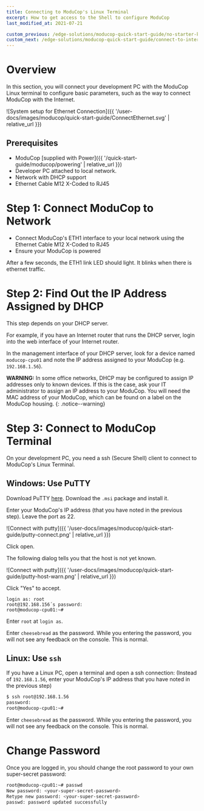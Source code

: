 ```yaml
---
title: Connecting to ModuCop's Linux Terminal
excerpt: How to get access to the Shell to configure ModuCop
last_modified_at: 2021-07-21

custom_previous: /edge-solutions/moducop-quick-start-guide/no-starter-kit-bom/
custom_next: /edge-solutions/moducop-quick-start-guide/connect-to-internet/
---
```


# Overview
In this section, you will connect your development PC with the ModuCop Linux terminal to configure basic parameters, such as the way to connect ModuCop with the Internet.

![System setup for Ethernet Connection]({{ '/user-docs/images/moducop/quick-start-guide/ConnectEthernet.svg' | relative_url }})


## Prerequisites

* ModuCop [supplied with Power]({{ '/quick-start-guide/moducop/powering' | relative_url }})
* Developer PC attached to local network.
* Network with DHCP support
* Ethernet Cable M12 X-Coded to RJ45

# Step 1: Connect ModuCop to Network

* Connect ModuCop's ETH1 interface to your local network using the Ethernet Cable M12 X-Coded to RJ45
* Ensure your ModuCop is powered

After a few seconds, the ETH1 link LED should light. It blinks when there is ethernet traffic.

# Step 2: Find Out the IP Address Assigned by DHCP

This step depends on your DHCP server.

For example, if you have an Internet router that runs the DHCP server, login into the web interface of your Internet router.

In the management interface of your DHCP server, look for a device named `moducop-cpu01` and note the IP address assigned to your ModuCop (e.g. `192.168.1.56`).

**WARNING:** In some office networks, DHCP may be configured to assign IP addresses only to known devices. If this is the case, ask your IT administrator to assign an IP address to your ModuCop. You will need the MAC address of your ModuCop, which can be found on a label on the ModuCop housing.
{: .notice--warning}

# Step 3: Connect to ModuCop Terminal

On your development PC, you need a ssh (Secure Shell) client to connect to ModuCop's Linux Terminal.

## Windows: Use PuTTY

Download PuTTY [here](https://www.putty.org/). Download the `.msi` package and install it.

Enter your ModuCop's IP address (that you have noted in the previous step). Leave the port as 22.

![Connect with putty]({{ '/user-docs/images/moducop/quick-start-guide/putty-connect.png' | relative_url }})

Click open.

The following dialog tells you that the host is not yet known.

![Connect with putty]({{ '/user-docs/images/moducop/quick-start-guide/putty-host-warn.png' | relative_url }})

Click "Yes" to accept.

```
login as: root
root@192.168.156´s password:
root@moducop-cpu01:~#
```

Enter `root` at `login as`.

Enter `cheesebread` as the password. While you entering the password, you will not see any feedback on the console. This is normal.

## Linux: Use `ssh`

If you have a Linux PC, open a terminal and open a ssh connection: (Instead of `192.168.1.56`, enter your ModuCop's IP address that you have noted in the previous step)
```bash
$ ssh root@192.168.1.56
password:
root@moducop-cpu01:~#
```
Enter `cheesebread` as the password. While you entering the password, you will not see any feedback on the console. This is normal.


# Change Password

Once you are logged in, you should change the root password to your own super-secret password:
```bash
root@moducop-cpu01:~# passwd
New password: <your-super-secret-password>
Retype new password: <your-super-secret-password>
passwd: password updated successfully
```
